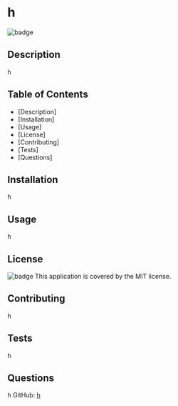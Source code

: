 
# h
![badge](https://img.shields.io/badge/license-MIT-brightgreen)



## Description
h




## Table of Contents
- [Description]
- [Installation]
- [Usage]
- [License]
- [Contributing]
- [Tests]
- [Questions]




## Installation
h
## Usage
h
## License
![badge](https://img.shields.io/badge/license-MIT-brightgreen)
This application is covered by the MIT license. 
## Contributing
h
## Tests
h
## Questions
h
GitHub: [h](https://github.com/h)